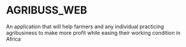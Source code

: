 # AGRIBUSS_WEB
An application that will help farmers and any individual practicing agribusiness to make more profit while easing their working condition in Africa
